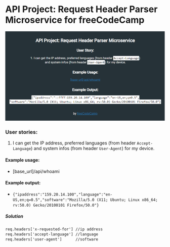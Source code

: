 # API Project: Request Header Parser Microservice for freeCodeCamp
![Project Snapshot](./Capture.PNG)
### User stories:
1. I can get the IP address, preferred languages (from header `Accept-Language`) and system infos (from header `User-Agent`) for my device.

#### Example usage:
* [base_url]/api/whoami

#### Example output:
* `{"ipaddress":"159.20.14.100","language":"en-US,en;q=0.5","software":"Mozilla/5.0 (X11; Ubuntu; Linux x86_64; rv:50.0) Gecko/20100101 Firefox/50.0"}`

##### Solution

```
req.headers['x-requested-for'] //ip address
req.headers['accept-language'] //language
req.headers['user-agent']      //software

```
